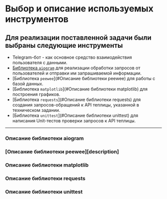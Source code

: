 # Выбор и описание используемых инструментов

## Для реализации поставленной задачи были выбраны следующие инструменты

- Telegram-бот - как основное средство взаимодействия пользователя с данными.
- [Библиотека ```aiogram```](#description) для реализации обработки запросов от пользователей и отправки им запрашиваемой информации.
- [Библиотека ```peewee```](#Описание библиотеки peewee) для работы с базой данных.
- [Библиотека ```matplotlib```](#Описание библиотеки matplotlib) для построения графиков.
- [Библиотека ```requests```](#Описание библиотеки requests) для создания запросов-обращений к API теплицы, указанной в техническом задании.
- [Библиотека ```unittest```](#Описание библиотеки unittest) для написания Unit-тестов проверки запросов к API теплицы.
---

### Описание библиотеки aiogram

### [Описание библиотеки peewee][description]

### Описание библиотеки matplotlib

### Описание библиотеки requests

### Описание библиотеки unittest